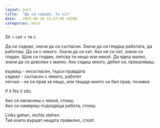 ```yaml
---
layout: post
title:  "Да си седнал, to sit"
date:   2025-06-26 12:47:00 +0300
categories: main
---
```

Sit = сит = ти с

Да си седнал, значи да си съгласен. 
Значи да си гледаш работата, да работиш. 
Да си с някого. Значи да си сит. Ако не си сит, значи си гладен. 
Щом си гладен, липсва ти нещо или някой. Да ядеш малко, значи да си доволен с малко. 
Ако седиш много, дебел си, прекаляваш. 

вървящ - несъгласен, търси правдата  
седнал - съгласен с някого, работят  
легнал - не си прав за нещо, или твърде много си бил прав, почивка

If it fits it sits.

Ако се напаснеш с някой, стоиш.  
Ако си намериш подходяща работа, стоиш.

Links gehen, rechts stehen.  
Тия които вършат нещата правилно, стоят.